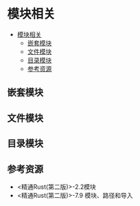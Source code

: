 # 模块相关

<!--ts-->
* [模块相关](#模块相关)
   * [嵌套模块](#嵌套模块)
   * [文件模块](#文件模块)
   * [目录模块](#目录模块)
   * [参考资源](#参考资源)

<!-- Created by https://github.com/ekalinin/github-markdown-toc -->
<!-- Added by: runner, at: Wed Jun 15 08:35:11 UTC 2022 -->

<!--te-->

## 嵌套模块

## 文件模块

## 目录模块

## 参考资源
- <精通Rust(第二版)>-2.2模块
- <精通Rust(第二版)>-7.9  模块、路径和导入
